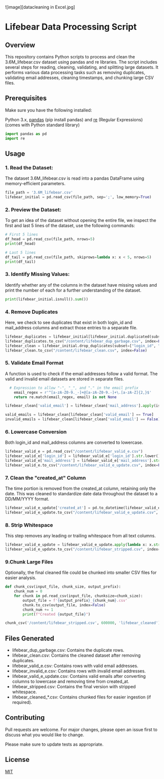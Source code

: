 ![image][datacleaning in Excel.jpg]
# Lifebear Data Processing Script

## Overview

This repository contains Python scripts to process and clean the 3.6M_lifebear.csv dataset using pandas and re libraries. The script includes several steps for reading, cleaning, validating, and splitting large datasets. It performs various data processing tasks such as removing duplicates, validating email addresses, cleaning timestamps, and chunking large CSV files.



## Prerequisites

Make sure you have the following installed:

Python 3.x,
[pandas](https://pypi.org/project/pandas/) (pip install pandas) and
[re](https://pypi.org/project/regex/) (Regular Expressions) (comes with Python standard library)

```python
import pandas as pd
import re
```

## Usage
### 1. Read the Dataset:
The dataset 3.6M_lifebear.csv is read into a pandas DataFrame using memory-efficient parameters.

```python
file_path = '3.6M_lifebear.csv'
lifebear_initial = pd.read_csv(file_path, sep=';', low_memory=True)
```
### 2. Preview the Dataset:
To get an idea of the dataset without opening the entire file, we inspect the first and last 5 lines of the dataset, use the following commands:

```python
# First 5 lines
df_head = pd.read_csv(file_path, nrows=5)
print(df_head)

# Last 5 lines
df_tail = pd.read_csv(file_path, skiprows=lambda x: x < 5, nrows=5)
print(df_tail)
```
### 3. Identify Missing Values:
Identify whether any of the columns in the dataset have missing values and print the number of each for a further understanding of the dataset.
```python
print(lifebear_initial.isnull().sum())
```
### 4. Remove Duplicates
Here, we check to see duplicates that exist in both login_id and mail_address columns and extract those entries to a separate file.
```python
lifebear_duplicates = lifebear_initial[lifebear_initial.duplicated(subset=["login_id", "mail_address"], keep=False)]
lifebear_duplicates.to_csv("/content/lifebear_dup_garbage.csv", index=False)
lifebear_clean = lifebear_initial.drop_duplicates(subset=["login_id", "mail_address"], keep='first')
lifebear_clean.to_csv("/content/lifebear_clean.csv", index=False)
```

### 5. Validate Email Format
A function is used to check if the email addresses follow a valid format. The valid and invalid email datasets are stored in separate files.
```python
  # Expression to allow "-", "_", and "." in the email prefix
    email_regex = r'^[a-zA-Z0-9._-]+@[a-zA-Z0-9.-]+\.[a-zA-Z]{2,}$'
    return re.match(email_regex, email) is not None

lifebear_clean['valid_email'] = lifebear_clean['mail_address'].apply(is_valid_email)

valid_emails = lifebear_clean[lifebear_clean['valid_email'] == True]
invalid_emails = lifebear_clean[lifebear_clean['valid_email'] == False]
```

### 6. Lowercase Conversion
Both login_id and mail_address columns are converted to lowercase.
```python
lifebear_valid_e = pd.read_csv("/content/lifebear_valid_e.csv")
lifebear_valid_e['login_id'] = lifebear_valid_e['login_id'].str.lower()
lifebear_valid_e['mail_address'] = lifebear_valid_e['mail_address'].str.lower()
lifebear_valid_e.to_csv("/content/lifebear_valid_e_update.csv", index=False)
```
### 7. Clean the "created_at" Column
The time portion is removed from the created_at column, retaining only the date. This was cleaned to standardize date data throughout the dataset to a DD/MM/YYYY format.
```python
lifebear_valid_e_update['created_at'] = pd.to_datetime(lifebear_valid_e_update['created_at']).dt.date
lifebear_valid_e_update.to_csv("/content/lifebear_valid_e_update.csv", index=False)
```
### 8. Strip Whitespace
This step removes any leading or trailing whitespace from all text columns.
```python
lifebear_valid_e_update = lifebear_valid_e_update.apply(lambda x: x.str.strip() if x.dtype == "object" else x)
lifebear_valid_e_update.to_csv("/content/lifebear_stripped.csv", index=False)
```

### 9.Chunk Large Files
Optionally, the final cleaned file could be chunked into smaller CSV files for easier analysis.
```python
def chunk_csv(input_file, chunk_size, output_prefix):
    chunk_num = 0
    for chunk in pd.read_csv(input_file, chunksize=chunk_size):
        output_file = f'{output_prefix}_{chunk_num}.csv'
        chunk.to_csv(output_file, index=False)
        chunk_num += 1
        print(f"Created {output_file}")

chunk_csv('/content/lifebear_stripped.csv', 600000, 'lifebear_cleaned')
```
## Files Generated
* lifebear_dup_garbage.csv: Contains the duplicate rows.
* lifebear_clean.csv: Contains the cleaned dataset after removing duplicates.
* lifebear_valid_e.csv: Contains rows with valid email addresses.
* lifebear_invalid_e.csv: Contains rows with invalid email addresses.
* lifebear_valid_e_update.csv: Contains valid emails after converting columns to lowercase and removing time from created_at.
* lifebear_stripped.csv: Contains the final version with stripped whitespace.
* lifebear_cleaned_*.csv: Contains chunked files for easier ingestion (if required).
## Contributing

Pull requests are welcome. For major changes, please open an issue first
to discuss what you would like to change.

Please make sure to update tests as appropriate.

## License

[MIT](https://choosealicense.com/licenses/mit/)
